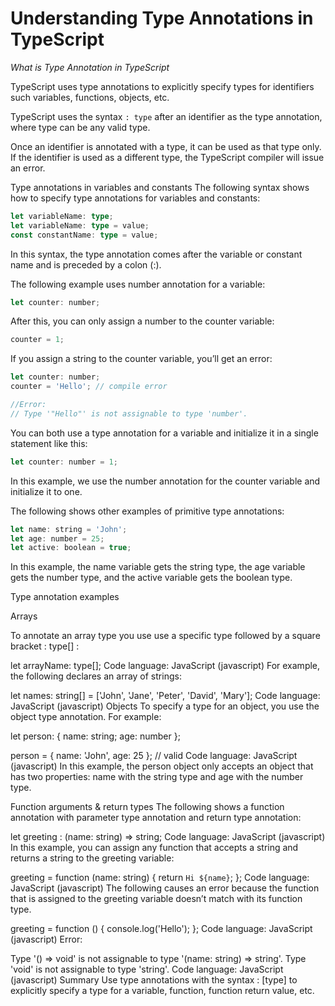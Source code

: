 
# Understanding Type Annotations in TypeScript

*What is Type Annotation in TypeScript*

TypeScript uses type annotations to explicitly specify types for identifiers such variables, functions, objects, etc.

TypeScript uses the syntax `: type` after an identifier as the type annotation, where type can be any valid type.

Once an identifier is annotated with a type, it can be used as that type only. If the identifier is used as a different type, the TypeScript compiler will issue an error.

Type annotations in variables and constants
The following syntax shows how to specify type annotations for variables and constants:

```ts
let variableName: type;
let variableName: type = value;
const constantName: type = value;

```

In this syntax, the type annotation comes after the variable or constant name and is preceded by a colon (:).

The following example uses number annotation for a variable:

```js
let counter: number;

```

After this, you can only assign a number to the counter variable:

```js
counter = 1;

```

If you assign a string to the counter variable, you’ll get an error:

```js
let counter: number;
counter = 'Hello'; // compile error 

//Error:
// Type '"Hello"' is not assignable to type 'number'.
```

You can both use a type annotation for a variable and initialize it in a single statement like this:

```js
let counter: number = 1;

```

In this example, we use the number annotation for the counter variable and initialize it to one.

The following shows other examples of primitive type annotations:

```js
let name: string = 'John';
let age: number = 25;
let active: boolean = true;

```

In this example, the name variable gets the string type, the age variable gets the number type, and the active variable gets the boolean type.

Type annotation examples

Arrays

To annotate an array type you use use a specific type followed by a square bracket : type[] :

let arrayName: type[];
Code language: JavaScript (javascript)
For example, the following declares an array of strings:

let names: string[] = ['John', 'Jane', 'Peter', 'David', 'Mary'];
Code language: JavaScript (javascript)
Objects
To specify a type for an object, you use the object type annotation. For example:

let person: {
   name: string;
   age: number
};

person = {
   name: 'John',
   age: 25
}; // valid
Code language: JavaScript (javascript)
In this example, the person object only accepts an object that has two properties: name with the string type and age with the number type.

Function arguments & return types
The following shows a function annotation with parameter type annotation and return type annotation:

let greeting : (name: string) => string;
Code language: JavaScript (javascript)
In this example, you can assign any function that accepts a string and returns a string to the greeting variable:

greeting = function (name: string) {
    return `Hi ${name}`;
};
Code language: JavaScript (javascript)
The following causes an error because the function that is assigned to the greeting variable doesn’t match with its function type.

greeting = function () {
    console.log('Hello');
};
Code language: JavaScript (javascript)
Error:

Type '() => void' is not assignable to type '(name: string) => string'. Type 'void' is not assignable to type 'string'.
Code language: JavaScript (javascript)
Summary
Use type annotations with the syntax : [type] to explicitly specify a type for a variable, function, function return value, etc.